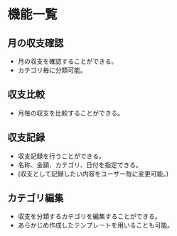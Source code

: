 # 機能一覧

## 月の収支確認

- 月の収支を確認することができる。
- カテゴリ毎に分類可能。

## 収支比較

- 月毎の収支を比較することができる。

## 収支記録

- 収支記録を行うことができる。
- 名称、金額、カテゴリ、日付を指定できる。
- (収支として記録したい内容をユーザー毎に変更可能。)

## カテゴリ編集

- 収支を分類するカテゴリを編集することができる。
- あらかじめ作成したテンプレートを用いることも可能。
